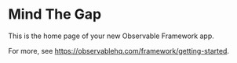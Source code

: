 # Mind The Gap

This is the home page of your new Observable Framework app.

For more, see <https://observablehq.com/framework/getting-started>.
